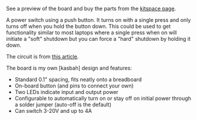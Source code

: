 See a preview of the board and buy the parts from the [kitspace page](https://kitspace.org/boards/github.com/kasbah/push-on-hold-off/). 

A power switch using a push button. It turns on with a single press and only turns off when you hold the button down. This could be used to get functionality similar to most laptops where a single press when on will initiate a "soft" shutdown but you can force a "hard" shutdown by holding it down.

The circuit is from [this article](http://www.mosaic-industries.com/embedded-systems/microcontroller-projects/electronic-circuits/push-button-switch-turn-on/latching-toggle-power-switch#press-on-hold-off-latching-circuits).

The board is my own [kasbah] design and features:

- Standard 0.1" spacing, fits neatly onto a breadboard
- On-board button (and pins to connect your own)
- Two LEDs indicate input and output power
- Configurable to automatically turn on or stay off on initial power through a solder jumper (auto-off is the default)
- Can switch 3-20V and up to 4A
